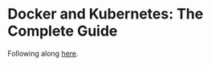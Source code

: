 # Docker and Kubernetes: The Complete Guide

Following along [here](https://www.udemy.com/course/docker-and-kubernetes-the-complete-guide/).
